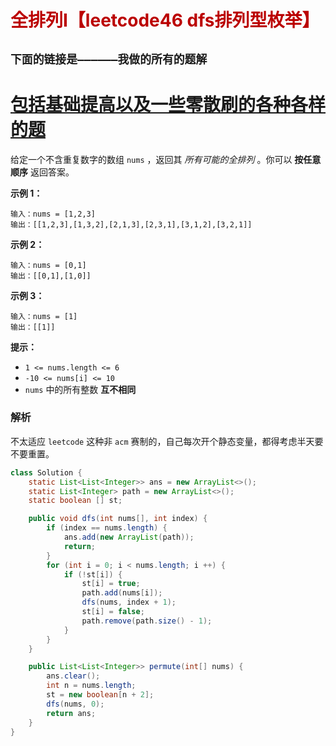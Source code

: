 # <font color='bb000'>全排列I【leetcode46 dfs排列型枚举】</font>

## **`下面的链接是——————我做的所有的题解`**

# [包括基础提高以及一些零散刷的各种各样的题](https://www.acwing.com/blog/content/33005/) 

给定一个不含重复数字的数组 `nums` ，返回其 *所有可能的全排列* 。你可以 **按任意顺序** 返回答案。

 

**示例 1：**

```
输入：nums = [1,2,3]
输出：[[1,2,3],[1,3,2],[2,1,3],[2,3,1],[3,1,2],[3,2,1]]
```

**示例 2：**

```
输入：nums = [0,1]
输出：[[0,1],[1,0]]
```

**示例 3：**

```
输入：nums = [1]
输出：[[1]]
```



**提示：**

- `1 <= nums.length <= 6`
- `-10 <= nums[i] <= 10`
- `nums` 中的所有整数 **互不相同**



### 解析

不太适应 `leetcode` 这种非 `acm` 赛制的，自己每次开个静态变量，都得考虑半天要不要重置。

```java
class Solution {
    static List<List<Integer>> ans = new ArrayList<>();
    static List<Integer> path = new ArrayList<>();
    static boolean [] st;

    public void dfs(int nums[], int index) {
        if (index == nums.length) {
            ans.add(new ArrayList(path));
            return;
        }
        for (int i = 0; i < nums.length; i ++) {
            if (!st[i]) {
                st[i] = true;
                path.add(nums[i]);
                dfs(nums, index + 1);
                st[i] = false;
                path.remove(path.size() - 1);
            }
        }
    }

    public List<List<Integer>> permute(int[] nums) {
        ans.clear();
        int n = nums.length;
        st = new boolean[n + 2];
        dfs(nums, 0);
        return ans;
    }
}
```



